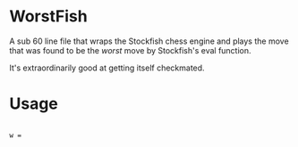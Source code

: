 
# WorstFish 

A sub 60 line file that wraps the Stockfish chess engine and plays 
the move that was found to be the *worst* move by Stockfish's eval function.

It's extraordinarily good at getting itself checkmated.

# Usage

```python3

w = 

```